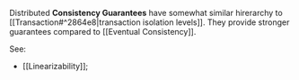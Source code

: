 Distributed **Consistency Guarantees** have somewhat similar hirerarchy to [[Transaction#^2864e8|transaction isolation levels]]. They provide stronger guarantees compared to [[Eventual Consistency]].

See:
- [[Linearizability]];